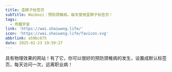 ```yaml
---
title: 歪脖子标签页
subTitle: Waibozi：预防颈椎病，每天使用歪脖子标签页！
tags:
  - 奇趣宇宙
link: 'https://wai.shaiwang.life/'
icon: 'https://wai.shaiwang.life/favicon.svg'
abbrlink: a59bc675
date: 2025-02-23 19:59:27
---
```


具有物理效果的网站！有了它，你可以很好的预防颈椎病的发生，设置成默认标签页，每天访问一次，远离职业病！